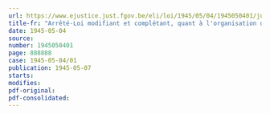 ```yaml
---
url: https://www.ejustice.just.fgov.be/eli/loi/1945/05/04/1945050401/justel
title-fr: "Arrêté-Loi modifiant et complétant, quant à l'organisation des juridictions militaires, l'arrêté-loi du 26 mai 1944 relatif à la compétence et à la procédure en matière de crimes et délits contre la sûreté de l'Etat et l'arrêté-loi du 27 mai 1944 étendant la compétence des conseils de guerre et abrégeant la procédure pour certaines infractions"
date: 1945-05-04
source:
number: 1945050401
page: 888888
case: 1945-05-04/01
publication: 1945-05-07
starts:
modifies:
pdf-original:
pdf-consolidated:
---
```


